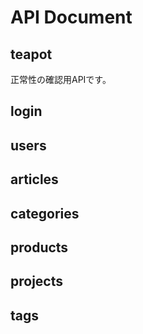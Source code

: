 # API Document


## teapot
正常性の確認用APIです。

## login

## users

## articles

## categories

## products

## projects

## tags
